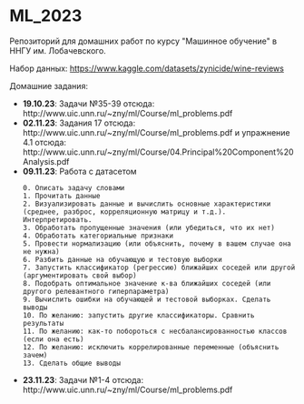 # ML_2023

Репозиторий для домашних работ по курсу "Машинное обучение" в ННГУ им. Лобачевского.

Набор данных: https://www.kaggle.com/datasets/zynicide/wine-reviews

Домашние задания:
<ul>
  <li>
    <b>19.10.23</b>: Задачи №35-39 отсюда: http://www.uic.unn.ru/~zny/ml/Course/ml_problems.pdf
  </li>
  <li>
    <b>02.11.23</b>: Задания 17 отсюда: http://www.uic.unn.ru/~zny/ml/Course/ml_problems.pdf и упражнение 4.1 отсюда: http://www.uic.unn.ru/~zny/ml/Course/04.Principal%20Component%20Analysis.pdf
  </li>
  <li>
    <b>09.11.23</b>: Работа с датасетом
    
    0. Описать задачу словами
    1. Прочитать данные
    2. Визуализировать данные и вычислить основные характеристики (среднее, разброс, корреляционную матрицу и т.д.). Интерпретировать.
    3. Обработать пропущенные значения (или убедиться, что их нет)
    4. Обработать категориальные признаки
    5. Провести нормализацию (или объяснить, почему в вашем случае она не нужна)
    6. Разбить данные на обучающую и тестовую выборки
    7. Запустить классификатор (регрессию) ближайших соседей или другой (аргументировать свой выбор)
    8. Подобрать оптимальное значение к-ва ближайших соседей (или другого релевантного гиперпараметра)
    9. Вычислить ошибки на обучающей и тестовой выборках. Сделать выводы 
    10. По желанию: запустить другие классификаторы. Сравнить результаты
    11. По желанию: как-то побороться с несбалансированностью классов (если она есть)
    12. По желанию: исключить коррелированные переменные (объяснить зачем)
    13. Сделать общие выводы
    
  </li>
  <li>
    <b>23.11.23</b>: Задачи №1-4 отсюда: http://www.uic.unn.ru/~zny/ml/Course/ml_problems.pdf
  </li>
</ul>
